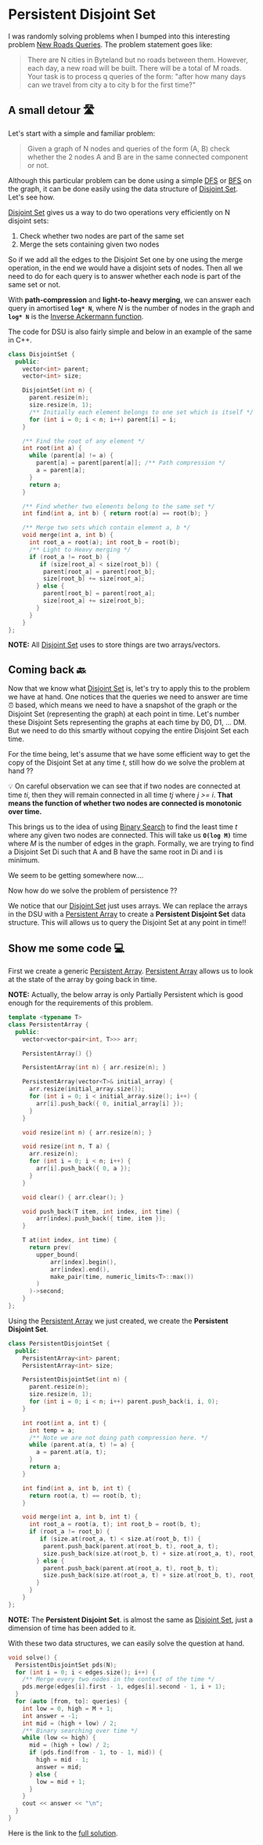 # Persistent Disjoint Set

I was randomly solving problems when I bumped into this interesting problem [New Roads Queries](https://cses.fi/problemset/task/2101). The problem statement goes like:

> There are N cities in Byteland but no roads between them. However, each day, a new road will be built. There will be a total of M roads. Your task is to process q queries of the form: "after how many days can we travel from city a to city b for the first time?"

## A small detour 🛣️

Let's start with a simple and familiar problem:

> Given a graph of N nodes and queries of the form \(A, B\) check whether the 2 nodes A and B are in the same connected component or not.

Although this particular problem can be done using a simple [DFS](https://en.wikipedia.org/wiki/Depth-first_search) or [BFS](https://en.wikipedia.org/wiki/Breadth-first_search) on the graph, it can be done easily using the data structure of [Disjoint Set](https://www.hackerearth.com/practice/notes/disjoint-set-union-union-find/). Let's see how.

[Disjoint Set](https://www.hackerearth.com/practice/notes/disjoint-set-union-union-find/) gives us a way to do two operations very efficiently on N disjoint sets:

1. Check whether two nodes are part of the same set
2. Merge the sets containing given two nodes

So if we add all the edges to the Disjoint Set one by one using the merge operation, in the end we would have a disjoint sets of nodes. Then all we need to do for each query is to answer whether each node is part of the same set or not.

With **path-compression** and **light-to-heavy merging**, we can answer each query in amortised **`log* N`**, where _N_ is the number of nodes in the graph and **`log* N`** is the [Inverse Ackermann function](https://en.wikipedia.org/wiki/Ackermann_function#Inverse).

The code for DSU is also fairly simple and below in an example of the same in C++.

```cpp
class DisjointSet {
  public:
    vector<int> parent;
    vector<int> size;

    DisjointSet(int n) {
      parent.resize(n);
      size.resize(n, 1);
      /** Initially each element belongs to one set which is itself */
      for (int i = 0; i < n; i++) parent[i] = i;
    }

    /** Find the root of any element */
    int root(int a) {
      while (parent[a] != a) {
        parent[a] = parent[parent[a]]; /** Path compression */
        a = parent[a];
      }
      return a;
    }

    /** Find whether two elements belong to the same set */
    int find(int a, int b) { return root(a) == root(b); }

    /** Merge two sets which contain element a, b */
    void merge(int a, int b) {
      int root_a = root(a); int root_b = root(b);
      /** Light to Heavy merging */
      if (root_a != root_b) {
         if (size[root_a] < size[root_b]) {
          parent[root_a] = parent[root_b];
          size[root_b] += size[root_a];
        } else {
          parent[root_b] = parent[root_a];
          size[root_a] += size[root_b];
        }
      }    
    }
};
```

**NOTE:** All [Disjoint Set](https://www.hackerearth.com/practice/notes/disjoint-set-union-union-find/) uses to store things are two arrays/vectors.

## Coming back 🔙

Now that we know what [Disjoint Set](https://www.hackerearth.com/practice/notes/disjoint-set-union-union-find/) is, let's try to apply this to the problem we have at hand. One notices that the queries we need to answer are time ⏰ based, which means we need to have a snapshot of the graph or the Disjoint Set \(representing the graph\) at each point in time. Let's number these Disjoint Sets representing the graphs at each time by D0, D1, ... DM. But we need to do this smartly without copying the entire Disjoint Set each time.

For the time being, let's assume that we have some efficient way to get the copy of the Disjoint Set at any time _t_, still how do we solve the problem at hand ??

💡 On careful observation we can see that if two nodes are connected at time _ti_, then they will remain connected in all time _tj_ where _j &gt;= i_. **That means the function of whether two nodes are connected is monotonic over time.**

This brings us to the idea of using [Binary Search](https://en.wikipedia.org/wiki/Binary_search_algorithm) to find the least time _t_ where any given two nodes are connected. This will take us **`O(log M)`** time where _M_ is the number of edges in the graph. Formally, we are trying to find a Disjoint Set Di such that A and B have the same root in Di and i is minimum.

We seem to be getting somewhere now....

Now how do we solve the problem of persistence ??

We notice that our [Disjoint Set](https://www.hackerearth.com/practice/notes/disjoint-set-union-union-find/) just uses arrays. We can replace the arrays in the DSU with a [Persistent Array](https://en.wikipedia.org/wiki/Persistent_array) to create a **Persistent Disjoint Set** data structure. This will allows us to query the Disjoint Set at any point in time!!

## Show me some code 💻

First we create a generic [Persistent Array](https://en.wikipedia.org/wiki/Persistent_array). [Persistent Array](https://en.wikipedia.org/wiki/Persistent_array) allows us to look at the state of the array by going back in time.

**NOTE:** Actually, the below array is only Partially Persistent which is good enough for the requirements of this problem.

```cpp
template <typename T>
class PersistentArray {
  public:
    vector<vector<pair<int, T>>> arr;

    PersistentArray() {}

    PersistentArray(int n) { arr.resize(n); }

    PersistentArray(vector<T>& initial_array) {
      arr.resize(initial_array.size());
      for (int i = 0; i < initial_array.size(); i++) {
        arr[i].push_back({ 0, initial_array[i] });
      }
    }

    void resize(int n) { arr.resize(n); }

    void resize(int n, T a) {
      arr.resize(n);
      for (int i = 0; i < n; i++) {
        arr[i].push_back({ 0, a });
      }
    }

    void clear() { arr.clear(); }

    void push_back(T item, int index, int time) {
        arr[index].push_back({ time, item }); 
    }

    T at(int index, int time) {
      return prev(
        upper_bound(
            arr[index].begin(),
            arr[index].end(),
            make_pair(time, numeric_limits<T>::max())
        )
      )->second;
    }
};
```

Using the [Persistent Array](https://en.wikipedia.org/wiki/Persistent_array) we just created, we create the **Persistent Disjoint Set**.

```cpp
class PersistentDisjointSet {
  public:
    PersistentArray<int> parent;
    PersistentArray<int> size;

    PersistentDisjointSet(int n) {
      parent.resize(n);
      size.resize(n, 1);
      for (int i = 0; i < n; i++) parent.push_back(i, i, 0);
    }

    int root(int a, int t) {
      int temp = a;
      /** Note we are not doing path compression here. */
      while (parent.at(a, t) != a) {
        a = parent.at(a, t);
      }
      return a;
    }

    int find(int a, int b, int t) {
      return root(a, t) == root(b, t);
    }

    void merge(int a, int b, int t) {
      int root_a = root(a, t); int root_b = root(b, t);
      if (root_a != root_b) {
         if (size.at(root_a, t) < size.at(root_b, t)) {
          parent.push_back(parent.at(root_b, t), root_a, t);
          size.push_back(size.at(root_b, t) + size.at(root_a, t), root_b, t);
        } else {
          parent.push_back(parent.at(root_a, t), root_b, t);
          size.push_back(size.at(root_a, t) + size.at(root_b, t), root_a, t);
        }
      }
    }
};
```

**NOTE:** The **Persistent Disjoint Set**. is almost the same as [Disjoint Set](https://www.hackerearth.com/practice/notes/disjoint-set-union-union-find/), just a dimension of time has been added to it.

With these two data structures, we can easily solve the question at hand.

```cpp
void solve() {
  PersistentDisjointSet pds(N);
  for (int i = 0; i < edges.size(); i++) {
    /** Merge every two nodes in the context of the time */
    pds.merge(edges[i].first - 1, edges[i].second - 1, i + 1);
  }
  for (auto [from, to]: queries) {
    int low = 0, high = M + 1;
    int answer = -1;
    int mid = (high + low) / 2;
    /** Binary searching over time */
    while (low <= high) {
      mid = (high + low) / 2;
      if (pds.find(from - 1, to - 1, mid)) {
        high = mid - 1;
        answer = mid;
      } else {
        low = mid + 1;
      }
    }
    cout << answer << "\n";
  }
}
```

Here is the link to the [full solution](https://github.com/MadaraUchiha-314/competitive-coding/blob/main/cses/problems/task/2101/solution/solution.cpp).

